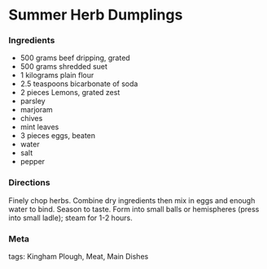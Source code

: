 # Summer Herb Dumplings

### Ingredients
 * 500 grams beef dripping, grated
 * 500 grams shredded suet
 * 1 kilograms plain flour
 * 2.5 teaspoons bicarbonate of soda
 * 2 pieces Lemons, grated zest
 * parsley
 * marjoram
 * chives
 * mint leaves
 * 3 pieces eggs, beaten
 * water
 * salt
 * pepper

### Directions

Finely chop herbs.  Combine dry ingredients then mix in eggs and enough water to bind.  Season to taste.  Form into small balls or hemispheres (press into small ladle); steam for 1-2 hours.

### Meta

tags: Kingham Plough, Meat, Main Dishes

